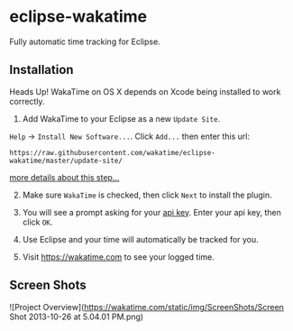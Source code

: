 eclipse-wakatime
================

Fully automatic time tracking for Eclipse.

Installation
------------

Heads Up! WakaTime on OS X depends on Xcode being installed to work correctly.

1. Add WakaTime to your Eclipse as a new `Update Site`.

`Help` -> `Install New Software...`. Click `Add...` then enter this url:

    https://raw.githubusercontent.com/wakatime/eclipse-wakatime/master/update-site/

[more details about this step...](http://marketplace.eclipse.org/updatesite/help?url=https%3A//raw.githubusercontent.com/wakatime/eclipse-wakatime/master/update-site/)

2. Make sure `WakaTime` is checked, then click `Next` to install the plugin.

3. You will see a prompt asking for your [api key](https://wakatime.com/#apikey). Enter your api key, then click `OK`.

4. Use Eclipse and your time will automatically be tracked for you.

5. Visit https://wakatime.com to see your logged time.

Screen Shots
------------

![Project Overview](https://wakatime.com/static/img/ScreenShots/Screen Shot 2013-10-26 at 5.04.01 PM.png)

